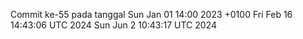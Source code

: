 Commit ke-55 pada tanggal Sun Jan 01 14:00 2023 +0100
Fri Feb 16 14:43:06 UTC 2024
Sun Jun  2 10:43:17 UTC 2024
